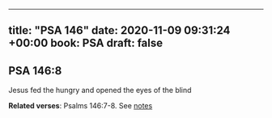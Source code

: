 
---
title: "PSA 146"
date: 2020-11-09 09:31:24 +00:00
book: PSA
draft: false
---

## PSA 146:8

Jesus fed the hungry and opened the eyes of the blind

**Related verses**: Psalms 146:7-8. See [notes](https://my.bible.com/notes/3558936445069287998)

